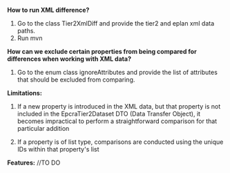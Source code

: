 **How to run XML difference?**
1. Go to the class Tier2XmlDiff and provide the tier2 and eplan xml data paths.
2. Run mvn

**How can we exclude certain properties from being compared for differences when working with XML data?**
1. Go to the enum class ignoreAttributes and provide the list of attributes that should be excluded from comparing.

**Limitations:**
1. If a new property is introduced in the XML data, but that property is not included in the EpcraTier2Dataset DTO
 (Data Transfer Object), it becomes impractical to perform a straightforward comparison for that particular addition

2. If a property is of list type, comparisons are conducted using the unique IDs within that property's list

**Features:**
//TO DO
